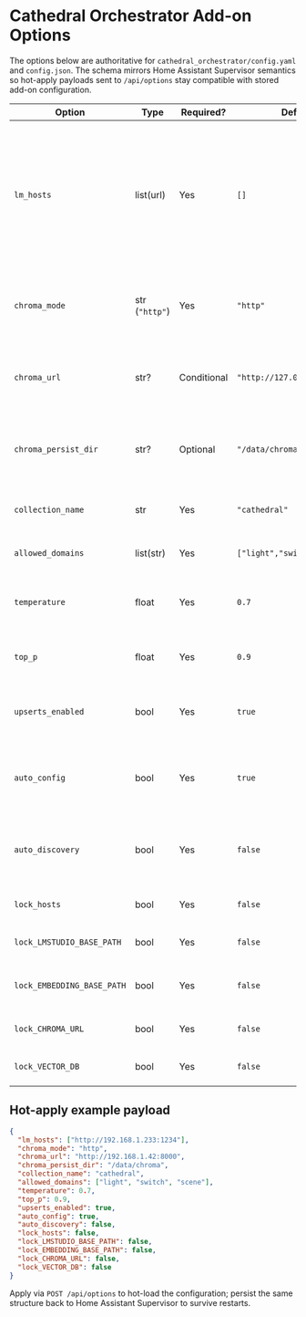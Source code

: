 # Cathedral Orchestrator Add-on Options

The options below are authoritative for `cathedral_orchestrator/config.yaml` and `config.json`. The schema mirrors Home Assistant Supervisor semantics so hot-apply payloads sent to `/api/options` stay compatible with stored add-on configuration.

| Option | Type | Required? | Default | Description | Example |
| --- | --- | --- | --- | --- | --- |
| `lm_hosts` | list(url) | Yes | `[]` | Ordered list of language model base URLs. Trailing `/v1` is stripped automatically, and chat completions continue streaming via the dedicated relay that now enters `client.stream(...)` as an async context. | `["http://192.168.1.233:1234"]` |
| `chroma_mode` | str (`"http"`) | Yes | `"http"` | HTTP mode only. Embedded mode has been removed; values other than `"http"` are coerced back to HTTP. | `"http"` |
| `chroma_url` | str? | Conditional | `"http://127.0.0.1:8000"` | Remote Chroma endpoint used when `chroma_mode` is `"http"`. Ignored for embedded mode. | `"http://192.168.1.42:8000"` |
| `chroma_persist_dir` | str? | Optional | `"/data/chroma"` | Legacy option retained for schema compatibility. Ignored by the HTTP-only client. | `"/data/chroma"` |
| `collection_name` | str | Yes | `"cathedral"` | Chroma collection that stores embeddings for the orchestrator. | `"cathedral"` |
| `allowed_domains` | list(str) | Yes | `["light","switch","scene"]` | Home Assistant domains exposed to MPC tools. | `["light","switch","scene","media_player"]` |
| `temperature` | float | Yes | `0.7` | Default sampling temperature applied to LM Studio compatible hosts. | `0.6` |
| `top_p` | float | Yes | `0.9` | Default nucleus sampling value passed through to upstream models. | `0.85` |
| `upserts_enabled` | bool | Yes | `true` | Enables real-time embedding upserts to Chroma. Disable to operate in read-only replay mode. | `false` |
| `auto_config` | bool | Yes | `true` | Enables Supervisor-managed bootstrap for LM hosts and reflects in `/api/status`. | `true` |
| `auto_discovery` | bool | Yes | `false` | Reserved toggle for LAN discovery of LM hosts. Currently no-op but persisted for parity. | `false` |
| `lock_hosts` | bool | Yes | `false` | Prevents remote config writes from altering `lm_hosts`. | `false` |
| `lock_LMSTUDIO_BASE_PATH` | bool | Yes | `false` | Locks MPC client override for LM Studio base path. | `false` |
| `lock_EMBEDDING_BASE_PATH` | bool | Yes | `false` | Locks MPC client override for embedding base path. | `false` |
| `lock_CHROMA_URL` | bool | Yes | `false` | Locks MPC client override for Chroma URL. | `false` |
| `lock_VECTOR_DB` | bool | Yes | `false` | Locks MPC client override for vector database selection. | `false` |

## Hot-apply example payload

```json
{
  "lm_hosts": ["http://192.168.1.233:1234"],
  "chroma_mode": "http",
  "chroma_url": "http://192.168.1.42:8000",
  "chroma_persist_dir": "/data/chroma",
  "collection_name": "cathedral",
  "allowed_domains": ["light", "switch", "scene"],
  "temperature": 0.7,
  "top_p": 0.9,
  "upserts_enabled": true,
  "auto_config": true,
  "auto_discovery": false,
  "lock_hosts": false,
  "lock_LMSTUDIO_BASE_PATH": false,
  "lock_EMBEDDING_BASE_PATH": false,
  "lock_CHROMA_URL": false,
  "lock_VECTOR_DB": false
}
```

Apply via `POST /api/options` to hot-load the configuration; persist the same structure back to Home Assistant Supervisor to survive restarts.
